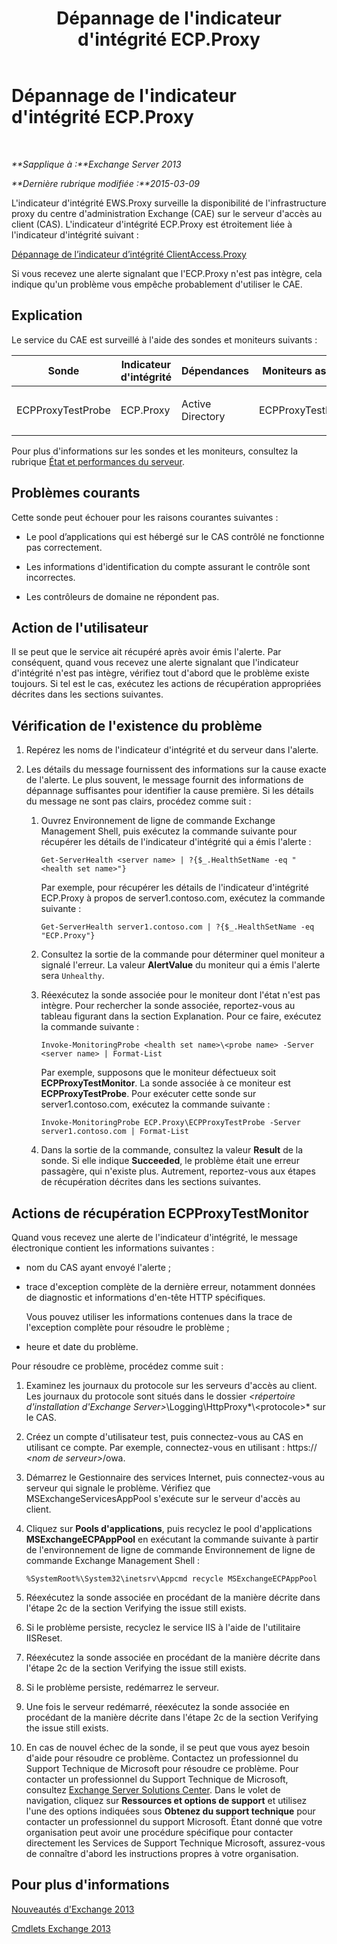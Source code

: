 ﻿---
title: Dépannage de l'indicateur d'intégrité ECP.Proxy
TOCTitle: Dépannage de l'indicateur d'intégrité ECP.Proxy
ms:assetid: f2289f81-56cb-40b5-9108-8782976cccc8
ms:mtpsurl: https://technet.microsoft.com/fr-fr/library/ms.exch.scom.ecp.proxy(v=EXCHG.150)
ms:contentKeyID: 53276486
ms.date: 02/05/2016
mtps_version: v=EXCHG.150
ms.translationtype: HT
---

# Dépannage de l'indicateur d'intégrité ECP.Proxy

 

_**Sapplique à :**Exchange Server 2013_

_**Dernière rubrique modifiée :**2015-03-09_

L'indicateur d'intégrité EWS.Proxy surveille la disponibilité de l'infrastructure proxy du centre d'administration Exchange (CAE) sur le serveur d'accès au client (CAS). L'indicateur d'intégrité ECP.Proxy est étroitement liée à l'indicateur d'intégrité suivant :

[Dépannage de l’indicateur d’intégrité ClientAccess.Proxy](troubleshooting-clientaccess-proxy-health-set.md)

Si vous recevez une alerte signalant que l'ECP.Proxy n'est pas intègre, cela indique qu'un problème vous empêche probablement d'utiliser le CAE.

## Explication

Le service du CAE est surveillé à l'aide des sondes et moniteurs suivants :


<table>
<colgroup>
<col style="width: 25%" />
<col style="width: 25%" />
<col style="width: 25%" />
<col style="width: 25%" />
</colgroup>
<thead>
<tr class="header">
<th>Sonde</th>
<th>Indicateur d'intégrité</th>
<th>Dépendances</th>
<th>Moniteurs associés</th>
</tr>
</thead>
<tbody>
<tr class="odd">
<td><p>ECPProxyTestProbe</p></td>
<td><p>ECP.Proxy</p></td>
<td><p>Active Directory</p></td>
<td><p>ECPProxyTestMonitor</p></td>
</tr>
</tbody>
</table>


Pour plus d'informations sur les sondes et les moniteurs, consultez la rubrique [État et performances du serveur](https://technet.microsoft.com/fr-fr/library/jj150551\(v=exchg.150\)).

## Problèmes courants

Cette sonde peut échouer pour les raisons courantes suivantes :

  - Le pool d’applications qui est hébergé sur le CAS contrôlé ne fonctionne pas correctement.

  - Les informations d'identification du compte assurant le contrôle sont incorrectes.

  - Les contrôleurs de domaine ne répondent pas.

## Action de l'utilisateur

Il se peut que le service ait récupéré après avoir émis l'alerte. Par conséquent, quand vous recevez une alerte signalant que l'indicateur d'intégrité n'est pas intègre, vérifiez tout d'abord que le problème existe toujours. Si tel est le cas, exécutez les actions de récupération appropriées décrites dans les sections suivantes.

## Vérification de l'existence du problème

1.  Repérez les noms de l'indicateur d'intégrité et du serveur dans l'alerte.

2.  Les détails du message fournissent des informations sur la cause exacte de l'alerte. Le plus souvent, le message fournit des informations de dépannage suffisantes pour identifier la cause première. Si les détails du message ne sont pas clairs, procédez comme suit :
    
    1.  Ouvrez Environnement de ligne de commande Exchange Management Shell, puis exécutez la commande suivante pour récupérer les détails de l'indicateur d'intégrité qui a émis l'alerte :
        
            Get-ServerHealth <server name> | ?{$_.HealthSetName -eq "<health set name>"}
        
        Par exemple, pour récupérer les détails de l'indicateur d'intégrité ECP.Proxy à propos de server1.contoso.com, exécutez la commande suivante :
        
            Get-ServerHealth server1.contoso.com | ?{$_.HealthSetName -eq "ECP.Proxy"}
    
    2.  Consultez la sortie de la commande pour déterminer quel moniteur a signalé l'erreur. La valeur **AlertValue** du moniteur qui a émis l'alerte sera `Unhealthy`.
    
    3.  Réexécutez la sonde associée pour le moniteur dont l'état n'est pas intègre. Pour rechercher la sonde associée, reportez-vous au tableau figurant dans la section Explanation. Pour ce faire, exécutez la commande suivante :
        
            Invoke-MonitoringProbe <health set name>\<probe name> -Server <server name> | Format-List
        
        Par exemple, supposons que le moniteur défectueux soit **ECPProxyTestMonitor**. La sonde associée à ce moniteur est **ECPProxyTestProbe**. Pour exécuter cette sonde sur server1.contoso.com, exécutez la commande suivante :
        
            Invoke-MonitoringProbe ECP.Proxy\ECPProxyTestProbe -Server server1.contoso.com | Format-List
    
    4.  Dans la sortie de la commande, consultez la valeur **Result** de la sonde. Si elle indique **Succeeded**, le problème était une erreur passagère, qui n'existe plus. Autrement, reportez-vous aux étapes de récupération décrites dans les sections suivantes.

## Actions de récupération ECPProxyTestMonitor

Quand vous recevez une alerte de l'indicateur d'intégrité, le message électronique contient les informations suivantes :

  - nom du CAS ayant envoyé l'alerte ;

  - trace d'exception complète de la dernière erreur, notamment données de diagnostic et informations d'en-tête HTTP spécifiques.
    
    Vous pouvez utiliser les informations contenues dans la trace de l'exception complète pour résoudre le problème ;

  - heure et date du problème.

Pour résoudre ce problème, procédez comme suit :

1.  Examinez les journaux du protocole sur les serveurs d'accès au client. Les journaux du protocole sont situés dans le dossier *\<répertoire d'installation d'Exchange Server\>*\\Logging\\HttpProxy*\\\<protocole\>* sur le CAS.

2.  Créez un compte d'utilisateur test, puis connectez-vous au CAS en utilisant ce compte. Par exemple, connectez-vous en utilisant : https:// *\<nom de serveur\>*/owa.

3.  Démarrez le Gestionnaire des services Internet, puis connectez-vous au serveur qui signale le problème. Vérifiez que MSExchangeServicesAppPool s'exécute sur le serveur d'accès au client.

4.  Cliquez sur **Pools d'applications**, puis recyclez le pool d'applications **MSExchangeECPAppPool** en exécutant la commande suivante à partir de l'environnement de ligne de commande Environnement de ligne de commande Exchange Management Shell :
    
        %SystemRoot%\System32\inetsrv\Appcmd recycle MSExchangeECPAppPool

5.  Réexécutez la sonde associée en procédant de la manière décrite dans l'étape 2c de la section Verifying the issue still exists.

6.  Si le problème persiste, recyclez le service IIS à l'aide de l'utilitaire IISReset.

7.  Réexécutez la sonde associée en procédant de la manière décrite dans l'étape 2c de la section Verifying the issue still exists.

8.  Si le problème persiste, redémarrez le serveur.

9.  Une fois le serveur redémarré, réexécutez la sonde associée en procédant de la manière décrite dans l'étape 2c de la section Verifying the issue still exists.

10. En cas de nouvel échec de la sonde, il se peut que vous ayez besoin d'aide pour résoudre ce problème. Contactez un professionnel du Support Technique de Microsoft pour résoudre ce problème. Pour contacter un professionnel du Support Technique de Microsoft, consultez [Exchange Server Solutions Center](http://go.microsoft.com/fwlink/p/?linkid=180809). Dans le volet de navigation, cliquez sur **Ressources et options de support** et utilisez l'une des options indiquées sous **Obtenez du support technique** pour contacter un professionnel du support Microsoft. Étant donné que votre organisation peut avoir une procédure spécifique pour contacter directement les Services de Support Technique Microsoft, assurez-vous de connaître d'abord les instructions propres à votre organisation.

## Pour plus d'informations

[Nouveautés d'Exchange 2013](https://technet.microsoft.com/fr-fr/library/jj150540\(v=exchg.150\))

[Cmdlets Exchange 2013](https://technet.microsoft.com/fr-fr/library/bb124413\(v=exchg.150\))

